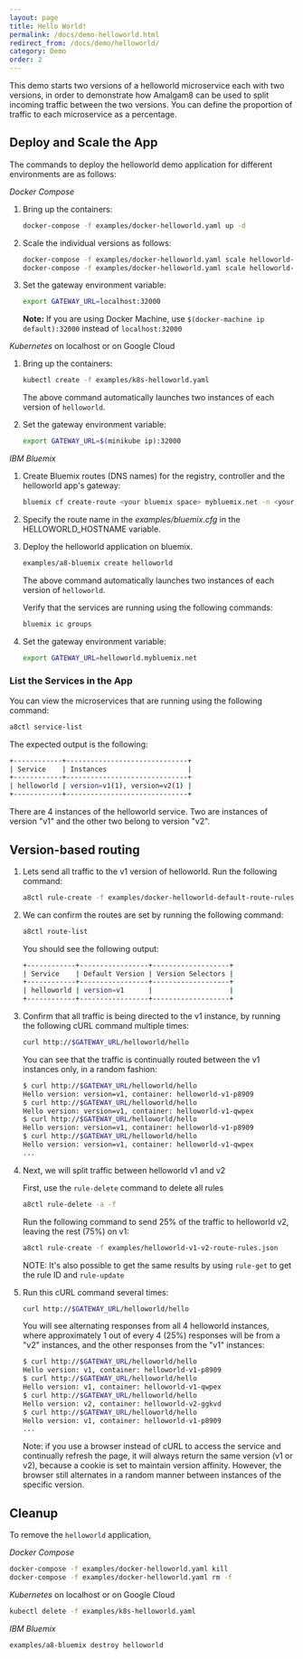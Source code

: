 ```yaml
---
layout: page
title: Hello World!
permalink: /docs/demo-helloworld.html
redirect_from: /docs/demo/helloworld/
category: Demo
order: 2
---
```


This demo starts two versions of a helloworld microservice each with two
versions, in order to demonstrate how Amalgam8 can be used to split
incoming traffic between the two versions. You can define the proportion of
traffic to each microservice as a percentage.

## Deploy and Scale the App

The commands to deploy the helloworld demo application for different
environments are as follows:

_Docker Compose_

1. Bring up the containers:

   ```bash
   docker-compose -f examples/docker-helloworld.yaml up -d
   ```

1. Scale the individual versions as follows:

   ```bash
   docker-compose -f examples/docker-helloworld.yaml scale helloworld-v1=2
   docker-compose -f examples/docker-helloworld.yaml scale helloworld-v2=2
   ```

1. Set the gateway environment variable:

   ```bash
   export GATEWAY_URL=localhost:32000
   ```

   **Note:** If you are using Docker Machine, use
   `$(docker-machine ip default):32000` instead of
   `localhost:32000`

_Kubernetes_ on localhost or on Google Cloud

1. Bring up the containers:

   ```bash
   kubectl create -f examples/k8s-helloworld.yaml
   ```

   The above command automatically launches two instances of each version of
   `helloworld`.

1. Set the gateway environment variable:

   ```bash
   export GATEWAY_URL=$(minikube ip):32000
   ```

_IBM Bluemix_

1. Create Bluemix routes (DNS names) for the registry, controller and the helloworld app's gateway:  

   ```bash
   bluemix cf create-route <your bluemix space> mybluemix.net -n <your helloworld route>
   ```

1. Specify the route name in the _examples/bluemix.cfg_ in the HELLOWORLD_HOSTNAME variable.

1. Deploy the helloworld application on bluemix.

   ```bash
   examples/a8-bluemix create helloworld
   ```

   The above command automatically launches two instances of each version
   of `helloworld`.

   Verify that the services are running using the following commands: 

   ```bash
   bluemix ic groups
   ```

1. Set the gateway environment variable:

   ```bash
   export GATEWAY_URL=helloworld.mybluemix.net
   ```

### List the Services in the App

You can view the microservices that are running using the following command:

```bash
a8ctl service-list
```
    
The expected output is the following:

```bash
+------------+------------------------------+
| Service    | Instances                    |
+------------+------------------------------+
| helloworld | version=v1(1), version=v2(1) |
+------------+------------------------------+
```

There are 4 instances of the helloworld service. Two are instances of
version "v1" and the other two belong to version "v2".

## Version-based routing

1. Lets send all traffic to the v1 version of helloworld. Run the following command:

   ```bash
   a8ctl rule-create -f examples/docker-helloworld-default-route-rules.json
   ```

1. We can confirm the routes are set by running the following command:

   ```bash
   a8ctl route-list
   ```

   You should see the following output:

   ```bash
   +------------+-----------------+-------------------+
   | Service    | Default Version | Version Selectors |
   +------------+-----------------+-------------------+
   | helloworld | version=v1      |                   |
   +------------+-----------------+-------------------+
   ```

1. Confirm that all traffic is being directed to the v1 instance, by running the following cURL command multiple times:

   ```bash
   curl http://$GATEWAY_URL/helloworld/hello
   ```

   You can see that the traffic is continually routed between the v1 instances only, in a random fashion:

   ```bash
   $ curl http://$GATEWAY_URL/helloworld/hello
   Hello version: version=v1, container: helloworld-v1-p8909
   $ curl http://$GATEWAY_URL/helloworld/hello
   Hello version: version=v1, container: helloworld-v1-qwpex
   $ curl http://$GATEWAY_URL/helloworld/hello
   Hello version: version=v1, container: helloworld-v1-p8909
   $ curl http://$GATEWAY_URL/helloworld/hello
   Hello version: version=v1, container: helloworld-v1-qwpex
   ...
   ```

1. Next, we will split traffic between helloworld v1 and v2

   First, use the `rule-delete` command to delete all rules

   ```bash
   a8ctl rule-delete -a -f
   ```

   Run the following command to send 25% of the traffic to helloworld v2, leaving the rest (75%) on v1:
    
   ```bash
   a8ctl rule-create -f examples/helloworld-v1-v2-route-rules.json
   ```

   NOTE: It's also possible to get the same results by using `rule-get` to get the rule ID and `rule-update`

1. Run this cURL command several times:

   ```bash
   curl http://$GATEWAY_URL/helloworld/hello
   ```

   You will see alternating responses from all 4 helloworld instances, where approximately 1 out of every 4 (25%) responses
   will be from a "v2" instances, and the other responses from the "v1" instances:

   ```bash
   $ curl http://$GATEWAY_URL/helloworld/hello
   Hello version: v1, container: helloworld-v1-p8909
   $ curl http://$GATEWAY_URL/helloworld/hello
   Hello version: v1, container: helloworld-v1-qwpex
   $ curl http://$GATEWAY_URL/helloworld/hello
   Hello version: v2, container: helloworld-v2-ggkvd
   $ curl http://$GATEWAY_URL/helloworld/hello
   Hello version: v1, container: helloworld-v1-p8909
   ...
   ```

   Note: if you use a browser instead of cURL to access the service and continually refresh the page, 
   it will always return the same version (v1 or v2), because a cookie is set to maintain version affinity.
   However, the browser still alternates in a random manner between instances of the specific version.

## Cleanup

To remove the `helloworld` application,

_Docker Compose_
  
```bash
docker-compose -f examples/docker-helloworld.yaml kill
docker-compose -f examples/docker-helloworld.yaml rm -f
```

_Kubernetes_ on localhost or on Google Cloud

```bash
kubectl delete -f examples/k8s-helloworld.yaml
```

_IBM Bluemix_

```bash
examples/a8-bluemix destroy helloworld
```
